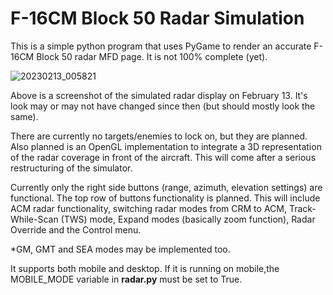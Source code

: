 # F-16CM Block 50 Radar Simulation

This is a simple python program that uses PyGame
to render an accurate F-16CM Block 50 radar MFD
page. It is not 100% complete (yet).

![20230213_005821](https://user-images.githubusercontent.com/54248805/218342468-1ef02bdc-9f95-4b99-8e3f-5874579127d1.jpg)

Above is a screenshot of the simulated radar
display on February 13. It's look may or may not
have changed since then (but should mostly look
the same).

There are currently no targets/enemies to lock on,
but they are planned. Also planned is an OpenGL
implementation to integrate a 3D representation
of the radar coverage in front of the aircraft.
This will come after a serious restructuring of
the simulator.

Currently only the right side buttons (range,
azimuth, elevation settings) are functional.
The top row of buttons functionality is planned.
This will include ACM radar functionality,
switching radar modes from CRM to ACM,
Track-While-Scan (TWS) mode, Expand modes
(basically zoom function), Radar Override and
the Control menu.

*GM, GMT and SEA modes may be implemented too.

It supports both mobile and desktop. If it is
running on mobile,the MOBILE_MODE variable in
**radar.py** must be set to True.
